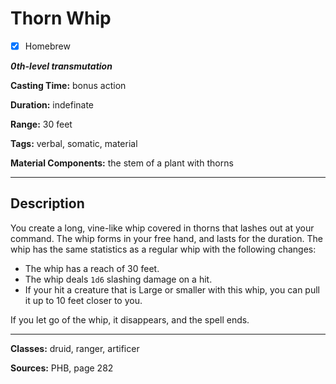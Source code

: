 # Thorn Whip

- [x] Homebrew

***0th-level transmutation***

**Casting Time:** bonus action

**Duration:** indefinate

**Range:** 30 feet

**Tags:** verbal, somatic, material

**Material Components:** the stem of a plant with thorns

---

## Description
You create a long, vine-like whip covered in thorns that lashes out at your command. The whip forms in your free hand, and lasts for the duration. The whip has the same statistics as a regular whip with the following changes:
- The whip has a reach of 30 feet.
- The whip deals `1d6` slashing damage on a hit.
- If your hit a creature that is Large or smaller with this whip, you can pull it up to 10 feet closer to you.

If you let go of the whip, it disappears, and the spell ends.

---

**Classes:** druid, ranger, artificer

**Sources:** PHB, page 282
